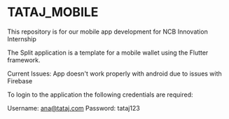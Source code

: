 # TATAJ_MOBILE
This repository is for our mobile app development for NCB Innovation Internship

The Split application is a template for a mobile wallet using the Flutter framework.

Current Issues:
  App doesn't work properly with android due to issues with Firebase 
 
 
To login to the application the following credentials are required:

Username: ana@tataj.com
Password: tataj123
